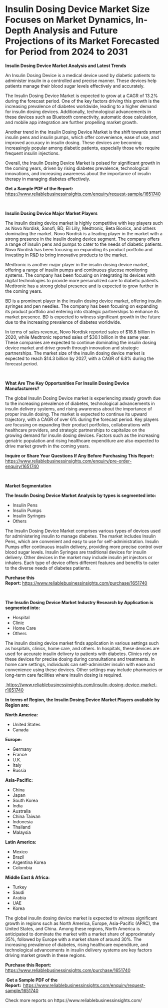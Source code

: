 <p><h1>Insulin Dosing Device Market Size Focuses on Market Dynamics, In-Depth Analysis and Future Projections of its Market Forecasted for Period from 2024 to 2031</h1></p><p><strong>Insulin Dosing Device Market Analysis and Latest Trends</strong></p>
<p><p>An Insulin Dosing Device is a medical device used by diabetic patients to administer insulin in a controlled and precise manner. These devices help patients manage their blood sugar levels effectively and accurately.</p><p>The Insulin Dosing Device Market is expected to grow at a CAGR of 13.2% during the forecast period. One of the key factors driving this growth is the increasing prevalence of diabetes worldwide, leading to a higher demand for insulin dosing devices. Additionally, technological advancements in these devices such as Bluetooth connectivity, automatic dose calculation, and mobile app integration are further propelling market growth.</p><p>Another trend in the Insulin Dosing Device Market is the shift towards smart insulin pens and insulin pumps, which offer convenience, ease of use, and improved accuracy in insulin dosing. These devices are becoming increasingly popular among diabetic patients, especially those who require frequent insulin injections.</p><p>Overall, the Insulin Dosing Device Market is poised for significant growth in the coming years, driven by rising diabetes prevalence, technological innovations, and increasing awareness about the importance of insulin therapy in managing diabetes effectively.</p></p>
<p><strong>Get a Sample PDF of the Report:&nbsp;</strong> <a href="https://www.reliablebusinessinsights.com/enquiry/request-sample/1651740">https://www.reliablebusinessinsights.com/enquiry/request-sample/1651740</a></p>
<p>&nbsp;</p>
<p><strong>Insulin Dosing Device Major Market Players</strong></p>
<p><p>The insulin dosing device market is highly competitive with key players such as Novo Nordisk, Sanofi, BD, Eli Lilly, Medtronic, Beta Bionics, and others dominating the market. Novo Nordisk is a leading player in the market with a strong presence in the insulin dosing device segment. The company offers a range of insulin pens and pumps to cater to the needs of diabetic patients. Novo Nordisk has been focusing on expanding its product portfolio and investing in R&D to bring innovative products to the market.</p><p>Medtronic is another major player in the insulin dosing device market, offering a range of insulin pumps and continuous glucose monitoring systems. The company has been focusing on integrating its devices with digital technologies to provide more personalized care to diabetic patients. Medtronic has a strong global presence and is expected to grow further in the coming years.</p><p>BD is a prominent player in the insulin dosing device market, offering insulin syringes and pen needles. The company has been focusing on expanding its product portfolio and entering into strategic partnerships to enhance its market presence. BD is expected to witness significant growth in the future due to the increasing prevalence of diabetes worldwide.</p><p>In terms of sales revenue, Novo Nordisk reported sales of $18.8 billion in 2020, while Medtronic reported sales of $30.1 billion in the same year. These companies are expected to continue dominating the insulin dosing device market and drive growth through innovation and strategic partnerships. The market size of the insulin dosing device market is expected to reach $14.3 billion by 2027, with a CAGR of 6.8% during the forecast period.</p></p>
<p>&nbsp;</p>
<p><strong>What Are The Key Opportunities For Insulin Dosing Device Manufacturers?</strong></p>
<p><p>The global Insulin Dosing Device market is experiencing steady growth due to the increasing prevalence of diabetes, technological advancements in insulin delivery systems, and rising awareness about the importance of proper insulin dosing. The market is expected to continue its upward trajectory, with a CAGR of over 6% during the forecast period. Key players are focusing on expanding their product portfolios, collaborations with healthcare providers, and strategic partnerships to capitalize on the growing demand for insulin dosing devices. Factors such as the increasing geriatric population and rising healthcare expenditure are also expected to drive market growth in the coming years.</p></p>
<p><strong>Inquire or Share Your Questions If Any Before Purchasing This Report:</strong> <a href="https://www.reliablebusinessinsights.com/enquiry/pre-order-enquiry/1651740">https://www.reliablebusinessinsights.com/enquiry/pre-order-enquiry/1651740</a></p>
<p>&nbsp;</p>
<p><strong>Market Segmentation</strong></p>
<p><strong>The Insulin Dosing Device Market Analysis by types is segmented into:</strong></p>
<p><ul><li>Insulin Pens</li><li>Insulin Pumps</li><li>Insulin Syringes</li><li>Others</li></ul></p>
<p><p>The Insulin Dosing Device Market comprises various types of devices used for administering insulin to manage diabetes. The market includes Insulin Pens, which are convenient and easy to use for self-administration. Insulin Pumps offer continuous insulin delivery, providing more precise control over blood sugar levels. Insulin Syringes are traditional devices for insulin delivery. Other devices in the market may include insulin jet injectors or inhalers. Each type of device offers different features and benefits to cater to the diverse needs of diabetes patients.</p></p>
<p><strong>Purchase this Report:&nbsp;</strong><a href="https://www.reliablebusinessinsights.com/purchase/1651740">https://www.reliablebusinessinsights.com/purchase/1651740</a></p>
<p>&nbsp;</p>
<p><strong>The Insulin Dosing Device Market Industry Research by Application is segmented into:</strong></p>
<p><ul><li>Hospital</li><li>Clinic</li><li>Home Care</li><li>Others</li></ul></p>
<p><p>The insulin dosing device market finds application in various settings such as hospitals, clinics, home care, and others. In hospitals, these devices are used for accurate insulin delivery to patients with diabetes. Clinics rely on these devices for precise dosing during consultations and treatments. In home care settings, individuals can self-administer insulin with ease and convenience using these devices. Other settings may include pharmacies or long-term care facilities where insulin dosing is required.</p></p>
<p><a href="https://www.reliablebusinessinsights.com/insulin-dosing-device-market-r1651740">&nbsp;https://www.reliablebusinessinsights.com/insulin-dosing-device-market-r1651740</a></p>
<p><strong>In terms of Region, the Insulin Dosing Device Market Players available by Region are:</strong></p>
<p>
    <p> <strong> North America: </strong>
        <ul>
            <li>United States</li>
            <li>Canada</li>
        </ul>
        </p> 
    <p> <strong> Europe: </strong>
        <ul>
            <li>Germany</li>
            <li>France</li>
            <li>U.K.</li>
            <li>Italy</li>
            <li>Russia</li>
        </ul>
        </p> 
    <p> <strong> Asia-Pacific: </strong>
        <ul>
            <li>China</li>
            <li>Japan</li>
            <li>South Korea</li>
            <li>India</li>
            <li>Australia</li>
            <li>China Taiwan</li>
            <li>Indonesia</li>
            <li>Thailand</li>
            <li>Malaysia</li>
        </ul>
        </p> 
    <p> <strong> Latin America: </strong>
        <ul>
            <li>Mexico</li>
            <li>Brazil</li>
            <li>Argentina Korea</li>
            <li>Colombia</li>
        </ul>
        </p> 
    <p> <strong> Middle East & Africa: </strong>
        <ul>
            <li>Turkey</li>
            <li>Saudi</li>
            <li>Arabia</li>
            <li>UAE</li>
            <li>Korea</li>
        </ul>
    </p>
    </p>
<p><p>The global insulin dosing device market is expected to witness significant growth in regions such as North America, Europe, Asia-Pacific (APAC), the United States, and China. Among these regions, North America is anticipated to dominate the market with a market share of approximately 35%, followed by Europe with a market share of around 30%. The increasing prevalence of diabetes, rising healthcare expenditure, and technological advancements in insulin delivery systems are key factors driving market growth in these regions.</p></p>
<p><strong>Purchase this Report: </strong><a href="https://www.reliablebusinessinsights.com/purchase/1651740">https://www.reliablebusinessinsights.com/purchase/1651740</a></p>
<p>&nbsp;<strong>Get a Sample PDF of the Report:&nbsp;&nbsp;</strong><a href="https://www.reliablebusinessinsights.com/enquiry/request-sample/1651740">https://www.reliablebusinessinsights.com/enquiry/request-sample/1651740</a></p>
<p><strong></strong></p>
<p>Check more reports on https://www.reliablebusinessinsights.com/</p>